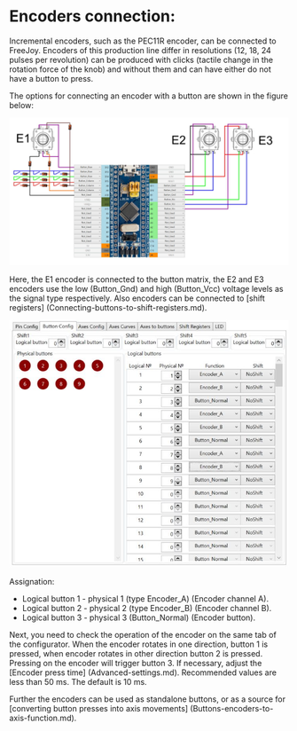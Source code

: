 # Encoders connection:

Incremental encoders, such as the PEC11R encoder, can be connected to FreeJoy. Encoders of this production line differ in resolutions (12, 18, 24 pulses per revolution) can be produced with clicks (tactile change in the rotation force of the knob) and without them and can have either do not have a button to press.

The options for connecting an encoder with a button are shown in the figure below:

![](../images/E1.jpg)

Here, the E1 encoder is connected to the button matrix, the E2 and E3 encoders use the low (Button_Gnd) and high (Button_Vcc) voltage levels as the signal type respectively. Also encoders can be connected to [shift registers] (Connecting-buttons-to-shift-registers.md).

![](../images/E2.jpg)

Assignation:
* Logical button 1 - physical 1 (type Encoder_А) (Encoder channel A).
* Logical button 2 - physical 2 (type Encoder_B) (Encoder channel B).
* Logical button 3 - physical 3 (Button_Normal) (Encoder button).

Next, you need to check the operation of the encoder on the same tab of the configurator. When the encoder rotates in one direction, button 1 is pressed, when encoder rotates in other direction button 2 is pressed. Pressing on the encoder will trigger button 3. If necessary, adjust the [Encoder press time] (Advanced-settings.md). Recommended values are less than 50 ms. The default is 10 ms.

Further the encoders can be used as standalone buttons, or as a source for [converting button presses into axis movements] (Buttons-encoders-to-axis-function.md).
